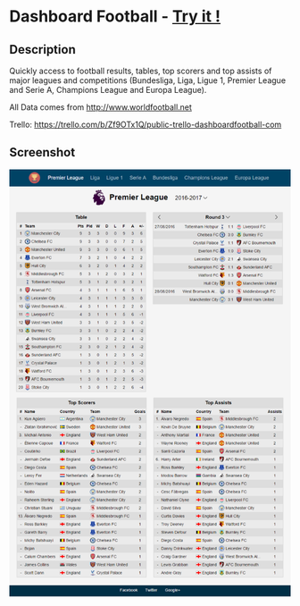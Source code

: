 # Dashboard Football - <a href="http://dashboardfootball.com">Try it !</a>

## Description

Quickly access to football results, tables, top scorers and top assists of major leagues and competitions (Bundesliga, Liga, Ligue 1, Premier League and Serie A, Champions League and Europa League).

All Data comes from http://www.worldfootball.net

Trello: https://trello.com/b/Zf9OTx1Q/public-trello-dashboardfootball-com

## Screenshot

![alt tag](https://raw.githubusercontent.com/Softcadbury/EPortfolio/master/EPortfolio/Content/Images/preview/football-dashboard.png)
